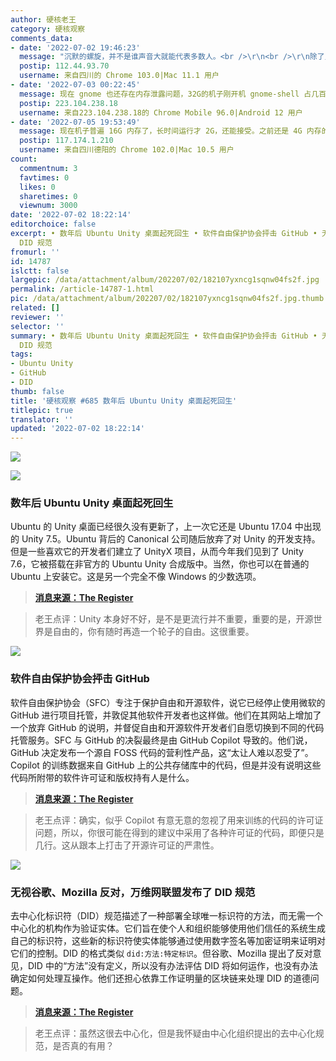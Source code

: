 ```yaml
---
author: 硬核老王
category: 硬核观察
comments_data:
- date: '2022-07-02 19:46:23'
  message: "沉默的螺旋，并不是谁声音大就能代表多数人。<br />\r\n<br />\r\n除了几年前 GNOME 经常内存泄漏对它有点阴影外，对各桌面不讨厌不喜欢，青菜萝卜，各有所爱。"
  postip: 112.44.93.70
  username: 来自四川的 Chrome 103.0|Mac 11.1 用户
- date: '2022-07-03 00:22:45'
  message: 现在 gnome 也还存在内存泄露问题，32G的机子刚开机 gnome-shell 占几百m，长时间运行时间可以接近2G
  postip: 223.104.238.18
  username: 来自223.104.238.18的 Chrome Mobile 96.0|Android 12 用户
- date: '2022-07-05 19:53:49'
  message: 现在机子普遍 16G 内存了，长时间运行才 2G，还能接受。之前还是 4G 内存的时代，直接占满，那才叫一个难受。
  postip: 117.174.1.210
  username: 来自四川德阳的 Chrome 102.0|Mac 10.5 用户
count:
  commentnum: 3
  favtimes: 0
  likes: 0
  sharetimes: 0
  viewnum: 3000
date: '2022-07-02 18:22:14'
editorchoice: false
excerpt: • 数年后 Ubuntu Unity 桌面起死回生 • 软件自由保护协会抨击 GitHub • 无视谷歌、Mozilla 反对，万维网联盟发布了
  DID 规范
fromurl: ''
id: 14787
islctt: false
largepic: /data/attachment/album/202207/02/182107yxncg1sqnw04fs2f.jpg
permalink: /article-14787-1.html
pic: /data/attachment/album/202207/02/182107yxncg1sqnw04fs2f.jpg.thumb.jpg
related: []
reviewer: ''
selector: ''
summary: • 数年后 Ubuntu Unity 桌面起死回生 • 软件自由保护协会抨击 GitHub • 无视谷歌、Mozilla 反对，万维网联盟发布了
  DID 规范
tags:
- Ubuntu Unity
- GitHub
- DID
thumb: false
title: '硬核观察 #685 数年后 Ubuntu Unity 桌面起死回生'
titlepic: true
translator: ''
updated: '2022-07-02 18:22:14'
---
```


![](/data/attachment/album/202207/02/182107yxncg1sqnw04fs2f.jpg)


![](/data/attachment/album/202207/02/182120fuyj66uupx6zhru4.jpg)


### 数年后 Ubuntu Unity 桌面起死回生


Ubuntu 的 Unity 桌面已经很久没有更新了，上一次它还是 Ubuntu 17.04 中出现的 Unity 7.5。Ubuntu 背后的 Canonical 公司随后放弃了对 Unity 的开发支持。但是一些喜欢它的开发者们建立了 UnityX 项目，从而今年我们见到了 Unity 7.6，它被搭载在非官方的 Ubuntu Unity 合成版中。当然，你也可以在普通的 Ubuntu 上安装它。这是另一个完全不像 Windows 的少数选项。



> 
> **[消息来源：The Register](https://www.theregister.com/2022/07/01/ubuntu_unity_desktop_updated_after/)**
> 
> 
> 



> 
> 老王点评：Unity 本身好不好，是不是更流行并不重要，重要的是，开源世界是自由的，你有随时再造一个轮子的自由。这很重要。
> 
> 
> 


![](/data/attachment/album/202207/02/182130ikxi5ese3ibix5p4.jpg)


### 软件自由保护协会抨击 GitHub


软件自由保护协会（SFC）专注于保护自由和开源软件，说它已经停止使用微软的 GitHub 进行项目托管，并敦促其他软件开发者也这样做。他们在其网站上增加了一个放弃 GitHub 的说明，并督促自由和开源软件开发者们自愿切换到不同的代码托管服务。SFC 与 GitHub 的决裂最终是由 GitHub Copilot 导致的。他们说，GitHub 决定发布一个源自 FOSS 代码的营利性产品，这“太让人难以忍受了”。Copilot 的训练数据来自 GitHub 上的公共存储库中的代码，但是并没有说明这些代码所附带的软件许可证和版权持有人是什么。



> 
> **[消息来源：The Register](https://www.theregister.com/2022/06/30/software_freedom_conservancy_quits_github/)**
> 
> 
> 



> 
> 老王点评：确实，似乎 Copilot 有意无意的忽视了用来训练的代码的许可证问题，所以，你很可能在得到的建议中采用了各种许可证的代码，即便只是几行。这从跟本上打击了开源许可证的严肃性。
> 
> 
> 


![](/data/attachment/album/202207/02/182144d2zyyanlmhw7lpwp.jpg)


### 无视谷歌、Mozilla 反对，万维网联盟发布了 DID 规范


去中心化标识符（DID）规范描述了一种部署全球唯一标识符的方法，而无需一个中心化的机构作为验证实体。它们旨在使个人和组织能够使用他们信任的系统生成自己的标识符，这些新的标识符使实体能够通过使用数字签名等加密证明来证明对它们的控制。DID 的格式类似 `did:方法:特定标识`。但谷歌、Mozilla 提出了反对意见，DID 中的“方法”没有定义，所以没有办法评估 DID 将如何运作，也没有办法确定如何处理互操作。他们还担心依靠工作证明量的区块链来处理 DID 的道德问题。



> 
> **[消息来源：The Register](https://www.theregister.com/2022/07/01/w3c_overrules_objections/)**
> 
> 
> 



> 
> 老王点评：虽然这很去中心化，但是我怀疑由中心化组织提出的去中心化规范，是否真的有用？
> 
> 
>